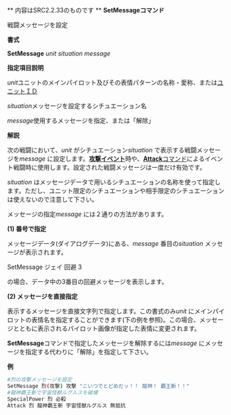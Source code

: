 ** 内容はSRC2.2.33のものです **
**SetMessageコマンド**

戦闘メッセージを設定

**書式**

**SetMessage** *unit situation message*

**指定項目説明**

*unit*ユニットのメインパイロット及びその表情パターンの名称・愛称、または[ユニットＩＤ](ユニットＩＤ.md)

*situation*メッセージを設定するシチュエーション名

*message*使用するメッセージを指定、または「解除」

**解説**

次の戦闘において、*unit* がシチュエーション*situation* で表示する戦闘メッセージを*message* に設定します。[**攻撃イベント**](攻撃イベント.md)時や、[**Attack**コマンド](Attackコマンド.md)によるイベント戦闘時に使用します。設定された戦闘メッセージは一度だけ有効です。

*situation* はメッセージデータで用いるシチュエーションの名称を使って指定します。ただし、ユニット限定のシチュエーションや相手限定のシチュエーションは使えないので注意して下さい。

メッセージの指定*message* には２通りの方法があります。

**(1) 番号で指定**

メッセージデータ(ダイアログデータ)にある、*message* 番目の*situation* メッセージが表示されます。

SetMessage ジェイ 回避 3

の場合、データ中の3番目の回避メッセージを表示します。

**(2) メッセージを直接指定**

表示するメッセージを直接文字列で指定します。この書式のみ*unit* にメインパイロットの表情名を指定することができます(下の例を参照)。この場合、メッセージとともに表示されるパイロット画像が指定した表情に変更されます。

**SetMessage**コマンドで指定したメッセージを解除するには*message* にメッセージを指定する代わりに「解除」を指定して下さい。

**例**
```sh
#烈の攻撃メッセージを設定
SetMessage 烈(攻撃) 攻撃 "こいつでとどめだッ！！ 龍神！ 覇王斬！！"
#龍神覇王斬で宇宙怪獣ルグルスを破壊
SpecialPower 烈 必殺
Attack 烈 龍神覇王斬 宇宙怪獣ルグルス 無抵抗
```

